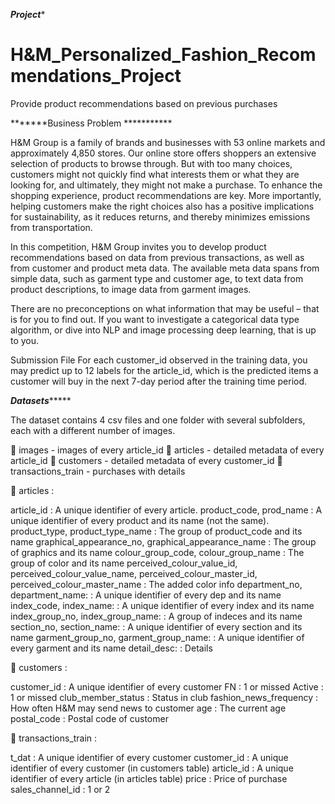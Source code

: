 
*******Project********

# H&M_Personalized_Fashion_Recommendations_Project
Provide product recommendations based on previous purchases

*******Business Problem ***********

H&M Group is a family of brands and businesses with 53 online markets and approximately 4,850 stores. 
Our online store offers shoppers an extensive selection of products to browse through. 
But with too many choices, customers might not quickly find what interests them or what they are looking for, and ultimately, 
they might not make a purchase. To enhance the shopping experience, product recommendations are key. 
More importantly, helping customers make the right choices also has a positive implications for sustainability, as it reduces returns, 
and thereby minimizes emissions from transportation.

In this competition, H&M Group invites you to develop product recommendations based on data from previous transactions, 
as well as from customer and product meta data. The available meta data spans from simple data, such as garment type and customer age, 
to text data from product descriptions, to image data from garment images.

There are no preconceptions on what information that may be useful – that is for you to find out. If you want to investigate 
a categorical data type algorithm, or dive into NLP and image processing deep learning, that is up to you.

Submission File
For each customer_id observed in the training data, you may predict up to 12 labels for the article_id, which is the predicted items 
a customer will buy in the next 7-day period after the training time period. 

*******Datasets************

The dataset contains 4 csv files and one folder with several subfolders, each with a different number of images.

📸 images - images of every article_id
🙋 articles - detailed metadata of every article_id
👔 customers - detailed metadata of every customer_id
🧾 transactions_train - purchases with details

🙋 articles : 

article_id : A unique identifier of every article.
product_code, prod_name : A unique identifier of every product and its name (not the same).
product_type, product_type_name : The group of product_code and its name
graphical_appearance_no, graphical_appearance_name : The group of graphics and its name
colour_group_code, colour_group_name : The group of color and its name
perceived_colour_value_id, perceived_colour_value_name, perceived_colour_master_id, perceived_colour_master_name : The added color info
department_no, department_name: : A unique identifier of every dep and its name
index_code, index_name: : A unique identifier of every index and its name
index_group_no, index_group_name: : A group of indeces and its name
section_no, section_name: : A unique identifier of every section and its name
garment_group_no, garment_group_name: : A unique identifier of every garment and its name
detail_desc: : Details

👔 customers :

customer_id : A unique identifier of every customer
FN : 1 or missed
Active : 1 or missed
club_member_status : Status in club
fashion_news_frequency : How often H&M may send news to customer
age : The current age
postal_code : Postal code of customer

🧾 transactions_train : 

t_dat : A unique identifier of every customer
customer_id : A unique identifier of every customer (in customers table)
article_id : A unique identifier of every article (in articles table)
price : Price of purchase
sales_channel_id : 1 or 2
